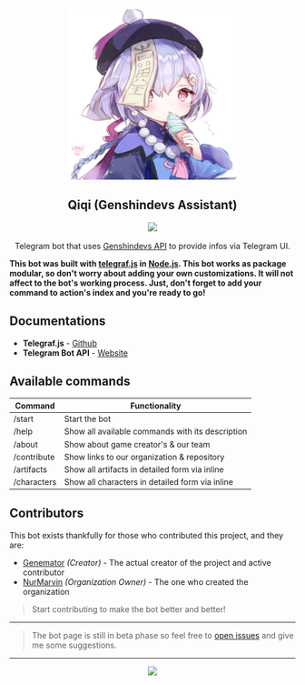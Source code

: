 <p align="center"><a href="https://t.me/genshindevbot" target="_blank"><img height="300" width="300" src="assets/team.jpg"/></a></p>

<h2 align="center">Qiqi (Genshindevs Assistant)</h2>

<p align="center"><a href="https://t.me/genshindevbot"><img src="https://img.shields.io/static/v1.svg?style=flat-square&label=heroku&message=deployed&logoColor=eceff4&logo=github&colorA=000000&colorB=ffffff"/></a></p>

<p align="center"> Telegram bot that uses <a href="https://github.com/genshindev/api" target="_blank">Genshindevs API</a> to provide infos via Telegram UI.</p>

**This bot was built with [telegraf.js](https://github.com/telegraf/telegraf) in
[Node.js](https://nodejs.org/en/). This bot works as package modular, so don't
worry about adding your own customizations. It will not affect to the bot's
working process. Just, don't forget to add your command to action's index and
you're ready to go!**

## Documentations

-   **Telegraf.js** - [Github](https://github.com/telegraf/telegraf)
-   **Telegram Bot API** - [Website](https://core.telegram.org/bots/api)

## Available commands

|   Command   |                  Functionality                   |
| ----------- | ------------------------------------------------ |
| /start      | Start the bot                                    |
| /help       | Show all available commands with its description |
| /about      | Show about game creator's & our team             |
| /contribute | Show links to our organization & repository      |
| /artifacts  | Show all artifacts in detailed form via inline   |
| /characters | Show all characters in detailed form via inline  |


## Contributors

This bot exists thankfully for those who contributed this project, and they are:

-   [Genemator](https://github.com/genemators) _(Creator)_ - The actual creator
    of the project and active contributor
-   [NurMarvin](https://github.com/NurMarvin) _(Organization Owner)_ - The one who
    created the organization

> Start contributing to make the bot better and better!
---

> The bot page is still in beta phase so feel free to
> [open issues](https://github.com/genshindev/telegram-bot/issues/new) and give me some
> suggestions.
---

<p align="center"><a href="https://github.com/genshindev/telegram-bot/blob/master/license"><img src="https://img.shields.io/static/v1.svg?style=flat-square&label=License&message=OSL-3.0&logoColor=eceff4&logo=github&colorA=000000&colorB=ffffff"/></a></p>
